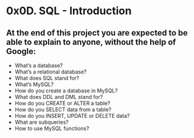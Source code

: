 # 0x0D. SQL - Introduction
## At the end of this project you are expected to be able to explain to anyone, without the help of Google:
* What’s a database?
* What’s a relational database?
* What does SQL stand for?
* What’s MySQL?
* How do you create a database in MySQL?
* What does DDL and DML stand for?
* How do you CREATE or ALTER a table?
* How do you SELECT data from a table?
* How do you INSERT, UPDATE or DELETE data?
* What are subqueries?
* How to use MySQL functions?
